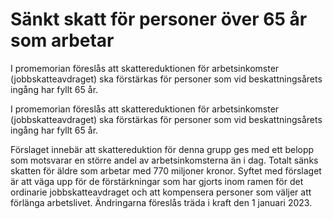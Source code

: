 # Sänkt skatt för personer över 65 år som arbetar

I promemorian föreslås att skattereduktionen för arbetsinkomster (jobbskatteavdraget) ska förstärkas för personer som vid beskattningsårets ingång har fyllt 65 år.

I promemorian föreslås att skattereduktionen för arbetsinkomster (jobbskatteavdraget) ska förstärkas för personer som vid beskattningsårets ingång har fyllt 65 år.

Förslaget innebär att skattereduktion för denna grupp ges med ett belopp som motsvarar en större andel av arbetsinkomsterna än i dag. Totalt sänks skatten för äldre som arbetar med 770 miljoner kronor. Syftet med förslaget är att väga upp för de förstärkningar som har gjorts inom ramen för det ordinarie jobbskatteavdraget och att kompensera personer som väljer att förlänga arbetslivet. Ändringarna föreslås träda i kraft den 1 januari 2023.
